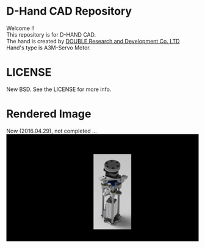 # D-Hand CAD Repository

Welcome !!  
This repository is for D-HAND CAD.  
The hand is created by [DOUBLE Research and Development Co.,LTD](http://www.j-d.co.jp/dhand/dhand_top.html)  
Hand's type is A3M-Servo Motor.  

# LICENSE
New BSD.
See the LICENSE for more info.

# Rendered Image
Now (2016.04.29), not completed ...
![rendered_img](img/rendered.JPG)
